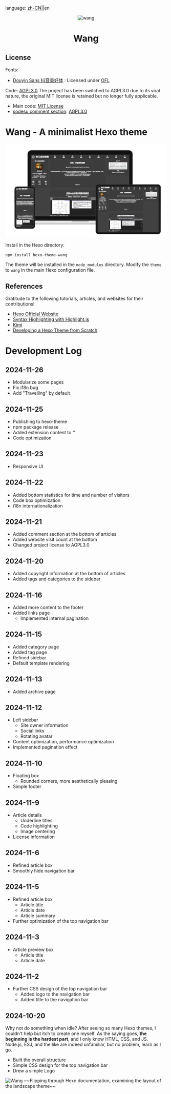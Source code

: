 language: [zh-CN](README.md)||en
<center>
<img src="https://i.ibb.co/9HSNt5c/wang.png" alt="wang" border="0" width="80" height="80">

# Wang
</center>

## License
Fonts:
 + [Douyin Sans 抖音美好体](https://fonts.zeoseven.com/zh-CN/items/84/) : Licensed under [OFL](FONT-LICENSE)

Code: [AGPL3.0](LICENSE) 
   The project has been switched to AGPL3.0 due to its viral nature, the original MIT license is retained but no longer fully applicable.
 + Main code: [MIT License](MIT_LICENSE)
 + [sodesu comment section](https://github.com/BeiyanYunyi/sodesu): [AGPL3.0](https://github.com/BeiyanYunyi/sodesu/blob/main/LICENSE) 

# Wang - A minimalist Hexo theme

![Wang](wang.png)

Install in the Hexo directory:
```
npm install hexo-theme-wang
```

The theme will be installed in the `node_modules` directory.
Modify the `theme` to `wang` in the main Hexo configuration file.

## References
Gratitude to the following tutorials, articles, and websites for their contributions!
 + [Hexo Official Website](https://hexo.io/) 
 + [Syntax Highlighting with Highlight.js](https://highlightjs.org/) 
 + [Kimi](https://kimi.moonshot.cn/) 
 + [Developing a Hexo Theme from Scratch](https://liuyib.github.io/2019/08/20/develop-hexo-theme-from-0-to-1/) 

# Development Log
## 2024-11-26
 + Modularize some pages
 + Fix i18n bug
 + Add "Travelling" by default
## 2024-11-25
 + Publishing to hexo-theme
 + npm package release
 + Added extension content to '<head>'
 + Code optimization
## 2024-11-23
 + Responsive UI
## 2024-11-22
 + Added bottom statistics for time and number of visitors
 + Code box optimization
 + i18n internationalization

## 2024-11-21
 + Added comment section at the bottom of articles
 + Added website visit count at the bottom
 + Changed project license to AGPL3.0

## 2024-11-20
+ Added copyright information at the bottom of articles
+ Added tags and categories to the sidebar
## 2024-11-16
+ Added more content to the footer
+ Added links page
  + Implemented internal pagination
## 2024-11-15
 + Added category page
 + Added tag page
 + Refined sidebar
 + Default template rendering
## 2024-11-13
 + Added archive page

## 2024-11-12
+ Left sidebar
  + Site owner information
  + Social links
  + Rotating avatar
+ Content optimization, performance optimization
+ Implemented pagination effect
  
## 2024-11-10
+ Floating box
  + Rounded corners, more aesthetically pleasing
+ Simple footer

## 2024-11-9
+ Article details
  + Underline titles
  + Code highlighting
  + Image centering
+ License information

## 2024-11-6
+ Refined article box
+ Smoothly hide navigation bar

## 2024-11-5
+ Refined article box
  + Article title
  + Article date
  + Article summary
+ Further optimization of the top navigation bar

## 2024-11-3
+ Article preview box
  + Article title
  + Article date

## 2024-11-2        
+ Further CSS design of the top navigation bar
  + Added logo to the navigation bar
  + Added title to the navigation bar

## 2024-10-20
Why not do something when idle? After seeing so many Hexo themes, I couldn't help but itch to create one myself. As the saying goes, **the beginning is the hardest part**, and I only know HTML, CSS, and JS. Node.js, ESJ, and the like are indeed unfamiliar, but no problem, learn as I go.

+ Built the overall structure
+ Simple CSS design for the top navigation bar
+ Drew a simple Logo
<img src="https://i.ibb.co/9HSNt5c/wang.png" alt="Wang" border="0" width="80" height="80">
~~Flipping through Hexo documentation, examining the layout of the landscape theme~~